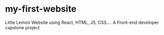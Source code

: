 # my-first-website
Little Lemon Website using React, HTML, JS, CSS....
A Front-end developer capstone project
